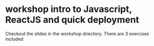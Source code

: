# workshop intro to Javascript, ReactJS and quick deployment

Checkout the slides in the workshop directory.
There are 3 exercises included
